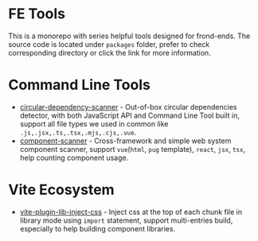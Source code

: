 # FE Tools

This is a monorepo with series helpful tools designed for frond-ends. The source code is located under `packages` folder, prefer to check corresponding directory or click the link for more information.

# Command Line Tools

- [circular-dependency-scanner](https://github.com/emosheeep/fe-tools/tree/HEAD/packages/circular-dependency-scanner) - Out-of-box circular dependencies detector, with both JavaScript API and Command Line Tool built in, support all file types we used in common like `.js,.jsx,.ts,.tsx,.mjs,.cjs,.vue`.
- [component-scanner](https://github.com/emosheeep/fe-tools/tree/HEAD/packages/component-scanner) - Cross-framework and simple web system component scanner, support `vue`(`html`, `pug` template), `react`, `jsx`, `tsx`, help counting component usage.

# Vite Ecosystem

- [vite-plugin-lib-inject-css](https://github.com/emosheeep/fe-tools/tree/HEAD/packages/vite-plugin-lib-inject-css) - Inject css at the top of each chunk file in library mode using `import` statement, support multi-entries build, especially to help building component libraries.